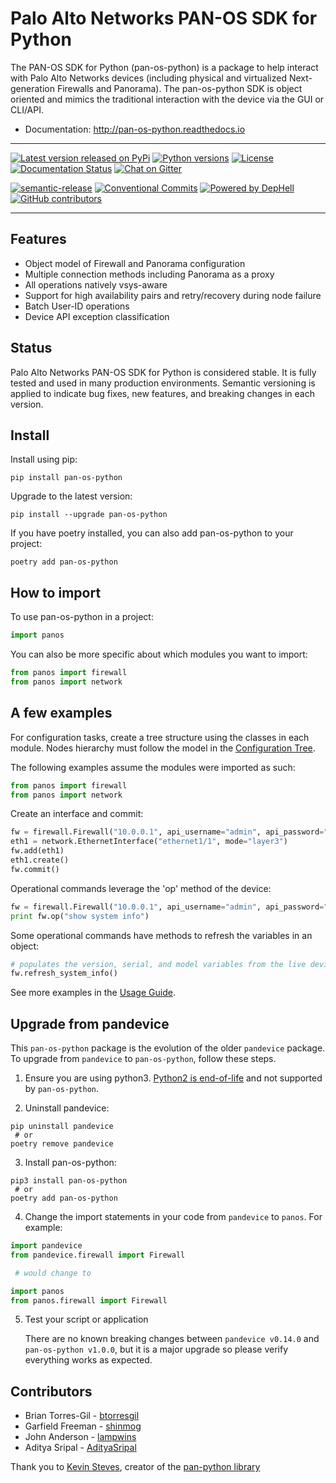 Palo Alto Networks PAN-OS SDK for Python
========================================

The PAN-OS SDK for Python (pan-os-python) is a package to help interact with
Palo Alto Networks devices (including physical and virtualized Next-generation
Firewalls and Panorama).  The pan-os-python SDK is object oriented and mimics
the traditional interaction with the device via the GUI or CLI/API.

* Documentation: http://pan-os-python.readthedocs.io

-----

[![Latest version released on PyPi](https://img.shields.io/pypi/v/pan-os-python.svg)](https://pypi.python.org/pypi/pan-os-python)
[![Python versions](https://img.shields.io/badge/python-3.5%20%7C%203.6%20%7C%203.7%20%7C%203.8-blueviolet)](https://pypi.python.org/pypi/pan-os-python)
[![License](https://img.shields.io/pypi/l/pan-os-python)](https://github.com/PaloAltoNetworks/pan-os-python/blob/develop/LICENSE)
[![Documentation Status](https://img.shields.io/badge/docs-latest-brightgreen.svg)](http://pan-os-python.readthedocs.io/en/latest/?badge=latest)
[![Chat on Gitter](https://badges.gitter.im/PaloAltoNetworks/pan-os-python.svg)](https://gitter.im/PaloAltoNetworks/pan-os-python)

[![semantic-release](https://img.shields.io/badge/%20%20%F0%9F%93%A6%F0%9F%9A%80-semantic--release-e10079.svg)](https://github.com/semantic-release/semantic-release)
[![Conventional Commits](https://img.shields.io/badge/Conventional%20Commits-1.0.0-yellow.svg)](https://conventionalcommits.org/)
[![Powered by DepHell](https://img.shields.io/badge/Powered%20by-DepHell-red)](https://github.com/dephell/dephell)
[![GitHub contributors](https://img.shields.io/github/contributors/PaloAltoNetworks/pan-os-python)](https://github.com/PaloAltoNetworks/pan-os-python/graphs/contributors/)

-----

Features
--------

- Object model of Firewall and Panorama configuration
- Multiple connection methods including Panorama as a proxy
- All operations natively vsys-aware
- Support for high availability pairs and retry/recovery during node failure
- Batch User-ID operations
- Device API exception classification

Status
------

Palo Alto Networks PAN-OS SDK for Python is considered stable. It is fully tested
and used in many production environments. Semantic versioning is applied to indicate
bug fixes, new features, and breaking changes in each version.

Install
-------

Install using pip:

```shell
pip install pan-os-python
```

Upgrade to the latest version:

```shell
pip install --upgrade pan-os-python
```

If you have poetry installed, you can also add pan-os-python to your project:
 
```shell
poetry add pan-os-python
```

How to import
-------------

To use pan-os-python in a project:

```python
import panos
```

You can also be more specific about which modules you want to import:

```python
from panos import firewall
from panos import network
```


A few examples
--------------

For configuration tasks, create a tree structure using the classes in
each module. Nodes hierarchy must follow the model in the
[Configuration Tree](http://pan-os-python.readthedocs.io/en/latest/configtree.html).

The following examples assume the modules were imported as such:

```python
from panos import firewall
from panos import network
```

Create an interface and commit:

```python
fw = firewall.Firewall("10.0.0.1", api_username="admin", api_password="admin")
eth1 = network.EthernetInterface("ethernet1/1", mode="layer3")
fw.add(eth1)
eth1.create()
fw.commit()
```

Operational commands leverage the 'op' method of the device:

```python
fw = firewall.Firewall("10.0.0.1", api_username="admin", api_password="admin")
print fw.op("show system info")
```

Some operational commands have methods to refresh the variables in an object:

```python
# populates the version, serial, and model variables from the live device
fw.refresh_system_info()
```

See more examples in the [Usage Guide](http://pan-os-python.readthedocs.io/en/latest/usage.html).

Upgrade from pandevice
----------------------

This `pan-os-python` package is the evolution of the older `pandevice` package. To
upgrade from `pandevice` to `pan-os-python`, follow these steps.

1. Ensure you are using python3. [Python2 is
   end-of-life](https://www.python.org/doc/sunset-python-2/) and not supported
   by `pan-os-python`.

2. Uninstall pandevice:

```shell
pip uninstall pandevice
 # or
poetry remove pandevice
```

3. Install pan-os-python:

```shell
pip3 install pan-os-python
 # or
poetry add pan-os-python
```

4. Change the import statements in your code from `pandevice` to `panos`. For example:

```python
import pandevice
from pandevice.firewall import Firewall

 # would change to

import panos
from panos.firewall import Firewall
```

5. Test your script or application

   There are no known breaking changes
   between `pandevice v0.14.0` and `pan-os-python v1.0.0`, but it is a major
   upgrade so please verify everything works as expected.

Contributors
------------

- Brian Torres-Gil - [btorresgil](https://github.com/btorresgil)
- Garfield Freeman - [shinmog](https://github.com/shinmog)
- John Anderson - [lampwins](https://github.com/lampwins)
- Aditya Sripal - [AdityaSripal](https://github.com/AdityaSripal)

Thank you to [Kevin Steves](https://github.com/kevinsteves), creator of the [pan-python library](https://github.com/kevinsteves/pan-python)
